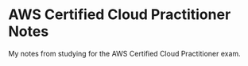 # AWS Certified Cloud Practitioner Notes 
My notes from studying for the AWS Certified Cloud Practitioner exam.
